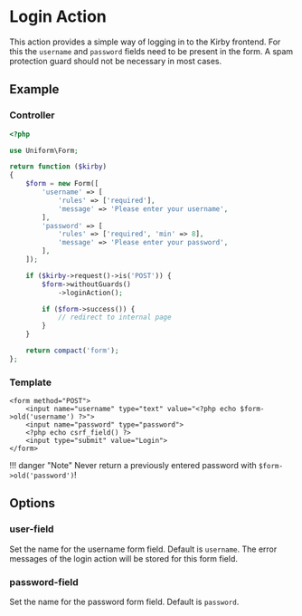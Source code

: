 # Login Action

This action provides a simple way of logging in to the Kirby frontend. For this the `username` and `password` fields need to be present in the form. A spam protection guard should not be necessary in most cases.

## Example

### Controller

```php
<?php

use Uniform\Form;

return function ($kirby)
{
    $form = new Form([
        'username' => [
            'rules' => ['required'],
            'message' => 'Please enter your username',
        ],
        'password' => [
            'rules' => ['required', 'min' => 8],
            'message' => 'Please enter your password',
        ],
    ]);

    if ($kirby->request()->is('POST')) {
        $form->withoutGuards()
            ->loginAction();

        if ($form->success()) {
            // redirect to internal page
        }
    }

    return compact('form');
};
```

### Template

```html+php
<form method="POST">
    <input name="username" type="text" value="<?php echo $form->old('username') ?>">
    <input name="password" type="password">
    <?php echo csrf_field() ?>
    <input type="submit" value="Login">
</form>
```

!!! danger "Note"
    Never return a previously entered password with `$form->old('password')`!

## Options

### user-field

Set the name for the username form field. Default is `username`. The error messages of the login action will be stored for this form field.

### password-field

Set the name for the password form field. Default is `password`.
